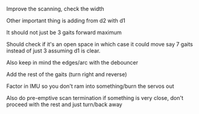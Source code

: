 Improve the scanning, check the width

Other important thing is adding from d2 with d1

It should not just be 3 gaits forward maximum

Should check if it's an open space in which case it could move say 7 gaits instead of just 3 assuming d1 is clear.

Also keep in mind the edges/arc with the debouncer

Add the rest of the gaits (turn right and reverse)

Factor in IMU so you don't ram into something/burn the servos out

Also do pre-emptive scan termination if something is very close, don't proceed with the rest and just turn/back away